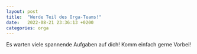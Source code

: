 ```yaml
---
layout: post
title:  "Werde Teil des Orga-Teams!"
date:   2022-08-21 23:36:13 +0200
categories: orga
---
```

Es warten viele spannende Aufgaben auf dich!
Komm einfach gerne Vorbei!

